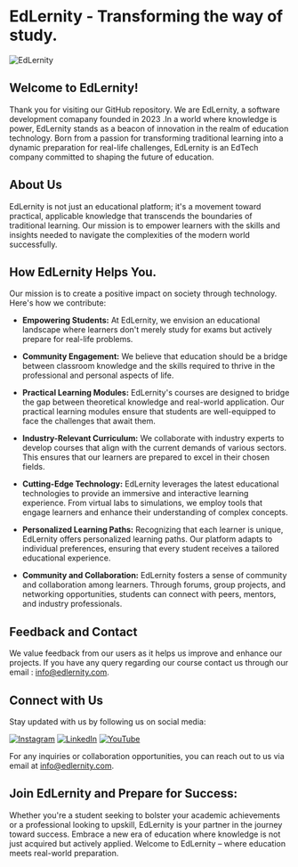 # EdLernity - Transforming the way of study.

![EdLernity](https://avatars.githubusercontent.com/u/153767535?s=400&u=faf44d6199b616ca7b9af224be4829df9a4d744f&v=4)

## Welcome to EdLernity!

Thank you for visiting our GitHub repository. We are EdLernity, a software development comapany founded in 2023 .In a world where knowledge is power, EdLernity stands as a beacon of innovation in the realm of education technology. Born from a passion for transforming traditional learning into a dynamic preparation for real-life challenges, EdLernity is an EdTech company committed to shaping the future of education.

## About Us

EdLernity is not just an educational platform; it's a movement toward practical, applicable knowledge that transcends the boundaries of traditional learning. Our mission is to empower learners with the skills and insights needed to navigate the complexities of the modern world successfully.

## How EdLernity Helps You.

Our mission is to create a positive impact on society through technology. Here's how we contribute:

- **Empowering Students:** At EdLernity, we envision an educational landscape where learners don't merely study for exams but actively prepare for real-life problems.

- **Community Engagement:** We believe that education should be a bridge between classroom knowledge and the skills required to thrive in the professional and personal aspects of life.

- **Practical Learning Modules:** EdLernity's courses are designed to bridge the gap between theoretical knowledge and real-world application. Our practical learning modules ensure that students are well-equipped to face the challenges that await them.
  
- **Industry-Relevant Curriculum:** We collaborate with industry experts to develop courses that align with the current demands of various sectors. This ensures that our learners are prepared to excel in their chosen fields.

- **Cutting-Edge Technology:** EdLernity leverages the latest educational technologies to provide an immersive and interactive learning experience. From virtual labs to simulations, we employ tools that engage learners and enhance their understanding of complex concepts.

- **Personalized Learning Paths:** Recognizing that each learner is unique, EdLernity offers personalized learning paths. Our platform adapts to individual preferences, ensuring that every student receives a tailored educational experience.

- **Community and Collaboration:** EdLernity fosters a sense of community and collaboration among learners. Through forums, group projects, and networking opportunities, students can connect with peers, mentors, and industry professionals.


## Feedback and Contact

We value feedback from our users as it helps us improve and enhance our projects. If you have any query regarding our course contact us through our email : [info@edlernity.com](info@edlernity.com).

## Connect with Us

Stay updated with us by following us on social media:

[![Instagram](https://img.shields.io/badge/Instagram-E4405F?style=flat&logo=instagram&logoColor=white)](https://www.instagram.com/edlernity)
[![LinkedIn](https://img.shields.io/badge/LinkedIn-0077B5?style=flat&logo=linkedin&logoColor=white)](https://www.linkedin.com/company/edlernity)
[![YouTube](https://img.shields.io/badge/YouTube-FF0000?style=flat&logo=youtube&logoColor=white)](https://www.youtube.com/@EdLernity)

For any inquiries or collaboration opportunities, you can reach out to us via email at [info@edlernity.com](info@edlernity.com).

## Join EdLernity and Prepare for Success:

Whether you're a student seeking to bolster your academic achievements or a professional looking to upskill, EdLernity is your partner in the journey toward success. Embrace a new era of education where knowledge is not just acquired but actively applied. Welcome to EdLernity – where education meets real-world preparation.
